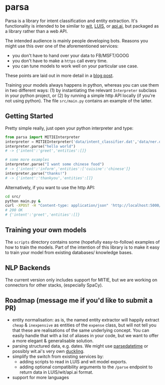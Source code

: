 # parsa

Parsa is a library for intent classification and entity extraction. It's functionality is intended to be similar to [wit](https://wit.ai), [LUIS](https://luis.ai), or [api.ai](https://api.ai), but packaged as a library rather than a web API. 

The intended audience is mainly people developing bots. Reasons you might use this over one of the aforementioned services: 
- you don't have to hand over your data to FB/MSFT/GOOG
- you don't have to make a `https` call every time.
- you can tune models to work well on your particular use case.

These points are laid out in more detail in a [blog post](https://medium.com/lastmile-conversations/do-it-yourself-nlp-for-bot-developers-2e2da2817f3d).

Training your models always happens in python, whereas you can use them in two different ways: (1) by instantiating the relevant `Interpreter` subclass in your python project, or (2) by running a simple http API locally (if you're not using python). The file `src/main.py` contains an example of the latter.

 
## Getting Started

Pretty simple really, just open your python interpreter and type:
```python
from parsa import MITIEInterpreter
interpreter = MITIEInterpreter('data/intent_classifier.dat','data/ner.dat','data/total_word_feature_extractor.dat')
interpreter.parse("hello world")
# -> {'intent':'greet','entities':[]}

# some more examples
interpreter.parse("I want some chinese food")
# -> {'intent':'inform','entities':['cuisine':'chinese']}
interpreter.parse("thanks!")
# -> {'intent':'thankyou','entities':[]}
```

Alternatively, if you want to use the http API:

```bash
cd src/
python main.py &
curl -XPOST -H "Content-type: application/json" 'http://localhost:5000/parse' -d '{"text":"hello world"}'
# 200 OK 
# {'intent':'greet','entities':[]}
```

## Training your own models
The `scripts` directory contains some (hopefully easy-to-follow) examples of how to train the models. 
Part of the intention of this library is to make it easy to train your model from existing databases/ knowledge bases. 


## NLP Backends
The current version only includes support for MITIE, but we are working on connectors for other stacks, (especially SpaCy).


## Roadmap (message me if you'd like to submit a PR)
- entity normalisation: as is, the named entity extractor will happily extract `cheap` & `inexpensive` as entities of the `expense` class, but will not tell you that these are realisations of the same underlying concept. You can easily handle that with a list of aliases in your code, but we want to offer a more elegant & generalisable solution.
- parsing structured data, e.g. dates. We might use [parsedatetime](https://pypi.python.org/pypi/parsedatetime/) or possibly wit.ai's very own [duckling](https://duckling.wit.ai/). 
- simplify the switch from existing services by:
  - adding scripts to read in LUIS and wit model exports.
  - adding optional compatibility arguments to the `/parse` endpoint to return data in LUIS/wit/api.ai format. 
- support for more languages

